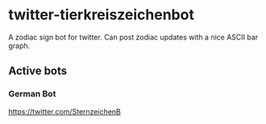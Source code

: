 # twitter-tierkreiszeichenbot
A zodiac sign bot for twitter. Can post zodiac updates with a nice ASCII bar graph.

## Active bots

### German Bot
https://twitter.com/SternzeichenB
